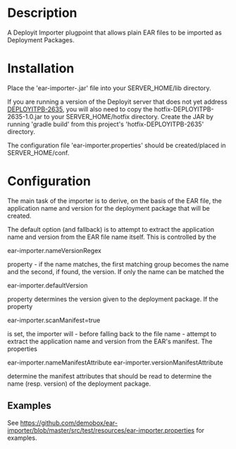 Description
===========

A Deployit Importer plugpoint that allows plain EAR files to be imported as Deployment Packages.

Installation
============

Place the 'ear-importer-<version>.jar' file into your SERVER_HOME/lib directory. 

If you are running a version of the Deployit server that does not yet address [DEPLOYITPB-2635](http://tech.xebialabs.com/jira/browse/DEPLOYITPB-2635), you will also need to copy the hotfix-DEPLOYITPB-2635-1.0.jar to your SERVER_HOME/hotfix directory. Create the JAR by running 'gradle build' from this project's 'hotfix-DEPLOYITPB-2635' directory.

The configuration file 'ear-importer.properties' should be created/placed in SERVER_HOME/conf.

Configuration
=============

The main task of the importer is to derive, on the basis of the EAR file, the application name and version for the deployment package that will be created.

The default option (and fallback) is to attempt to extract the application name and version from the EAR file name itself. This is controlled by the

ear-importer.nameVersionRegex

property - if the name matches, the first matching group becomes the name and the second, if found, the version. If only the name can be matched the

ear-importer.defaultVersion

property determines the version given to the deployment package. If the property

ear-importer.scanManifest=true

is set, the importer will - before falling back to the file name - attempt to extract the application name and version from the EAR's manifest. The properties

ear-importer.nameManifestAttribute
ear-importer.versionManifestAttribute

determine the manifest attributes that should be read to determine the name (resp. version) of the deployment package.

Examples
--------

See https://github.com/demobox/ear-importer/blob/master/src/test/resources/ear-importer.properties for examples.